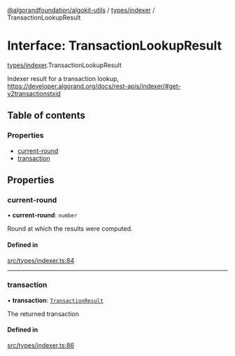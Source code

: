 [@algorandfoundation/algokit-utils](../README.md) / [types/indexer](../modules/types_indexer.md) / TransactionLookupResult

# Interface: TransactionLookupResult

[types/indexer](../modules/types_indexer.md).TransactionLookupResult

Indexer result for a transaction lookup, https://developer.algorand.org/docs/rest-apis/indexer/#get-v2transactionstxid

## Table of contents

### Properties

- [current-round](types_indexer.TransactionLookupResult.md#current-round)
- [transaction](types_indexer.TransactionLookupResult.md#transaction)

## Properties

### current-round

• **current-round**: `number`

Round at which the results were computed.

#### Defined in

[src/types/indexer.ts:84](https://github.com/algorandfoundation/algokit-utils-ts/blob/main/src/types/indexer.ts#L84)

___

### transaction

• **transaction**: [`TransactionResult`](types_indexer.TransactionResult.md)

The returned transaction

#### Defined in

[src/types/indexer.ts:86](https://github.com/algorandfoundation/algokit-utils-ts/blob/main/src/types/indexer.ts#L86)
